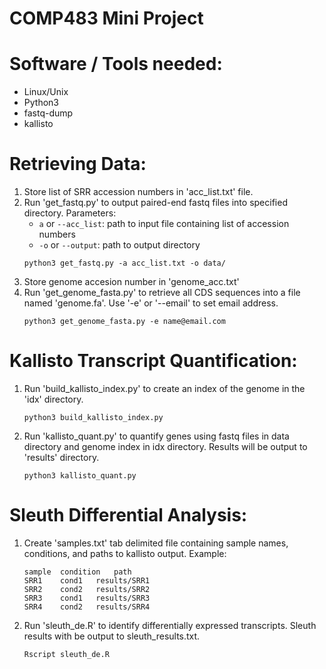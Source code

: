 # COMP483 Mini Project 

# Software / Tools needed:

- Linux/Unix
- Python3
- fastq-dump
- kallisto

# Retrieving Data:

1. Store list of SRR accession numbers in 'acc_list.txt' file.
2. Run 'get_fastq.py' to output paired-end fastq files into specified directory.
	Parameters: 
	- ``a`` or ``--acc_list``: path to input file containing list of accession numbers
	- ``-o`` or ``--output``: path to output directory
    ```
    python3 get_fastq.py -a acc_list.txt -o data/
    ```
3. Store genome accesion number in 'genome_acc.txt'
4. Run 'get_genome_fasta.py' to retrieve all CDS sequences into a file named 'genome.fa'. Use '-e' or '--email' to set email address.
    ```
    python3 get_genome_fasta.py -e name@email.com
    ```
# Kallisto Transcript Quantification:

1. Run 'build_kallisto_index.py' to create an index of the genome in the 'idx' directory.
    ```
    python3 build_kallisto_index.py
    ```
2. Run 'kallisto_quant.py' to quantify genes using fastq files in data directory and genome index in idx directory. Results will be output to 'results' directory.
    ```
    python3 kallisto_quant.py
    ```
# Sleuth Differential Analysis:

1. Create 'samples.txt' tab delimited file containing sample names, conditions, and paths to kallisto output. Example:

    ```
    sample	condition	path
    SRR1	cond1	results/SRR1
    SRR2	cond2	results/SRR2
    SRR3	cond1	results/SRR3
    SRR4	cond2	results/SRR4
    ```

2. Run 'sleuth_de.R' to identify differentially expressed transcripts. Sleuth results with be output to sleuth_results.txt.
    ```
    Rscript sleuth_de.R
    ```


